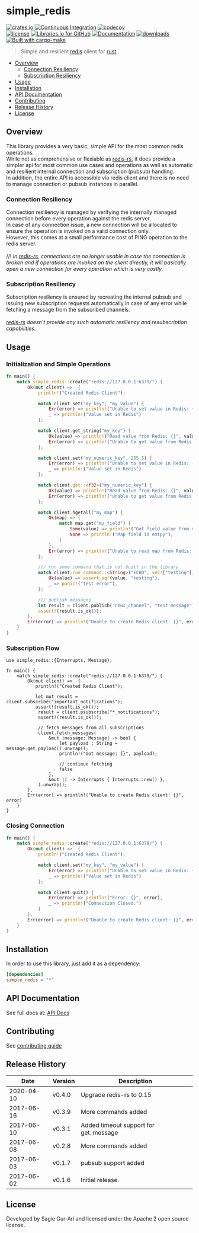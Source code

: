 # simple_redis

[![crates.io](https://img.shields.io/crates/v/simple_redis.svg)](https://crates.io/crates/simple_redis) [![Continuous Integration](https://github.com/sagiegurari/simple_redis/workflows/Continuous%20Integration/badge.svg?branch=master)](https://github.com/sagiegurari/simple_redis/actions) [![codecov](https://codecov.io/gh/sagiegurari/simple_redis/branch/master/graph/badge.svg)](https://codecov.io/gh/sagiegurari/simple_redis)<br>
[![license](https://img.shields.io/crates/l/simple_redis.svg)](https://github.com/sagiegurari/simple_redis/blob/master/LICENSE) [![Libraries.io for GitHub](https://img.shields.io/librariesio/github/sagiegurari/simple_redis.svg)](https://libraries.io/cargo/simple_redis) [![Documentation](https://docs.rs/simple_redis/badge.svg)](https://docs.rs/crate/simple_redis/) [![downloads](https://img.shields.io/crates/d/simple_redis.svg)](https://crates.io/crates/simple_redis)<br>
[![Built with cargo-make](https://sagiegurari.github.io/cargo-make/assets/badges/cargo-make.svg)](https://sagiegurari.github.io/cargo-make)

> Simple and resilient [redis](https://redis.io/) client for [rust](https://www.rust-lang.org/).

* [Overview](#overview)
    * [Connection Resiliency](#overview-connection)
    * [Subscription Resiliency](#overview-subscription)
* [Usage](#usage)
* [Installation](#installation)
* [API Documentation](https://sagiegurari.github.io/simple_redis/)
* [Contributing](.github/CONTRIBUTING.md)
* [Release History](#history)
* [License](#license)

<a name="overview"></a>
## Overview
This library provides a very basic, simple API for the most common redis operations.<br>
While not as comprehensive or flexiable as [redis-rs](https://crates.io/crates/redis),
it does provide a simpler api for most common use cases and operations as well as automatic and resilient internal connection
and subscription (pubsub) handling.<br>
In addition, the entire API is accessible via redis client and there is no need to manage connection or pubsub instances in parallel.<br>

<a name="overview-connection"></a>
### Connection Resiliency
Connection resiliency is managed by verifying the internally managed connection before every operation against the redis server.<br>
In case of any connection issue, a new connection will be allocated to ensure the operation is invoked on a valid
connection only.<br>
However, this comes at a small performance cost of PING operation to the redis server.<br>
<br>
//!
*In [redis-rs](https://crates.io/crates/redis), connections are no longer usable in case the connection is broken and if operations are invoked
on the client directly, it will basically open a new connection for every operation which is very costly.*

<a name="overview-subscription"></a>
### Subscription Resiliency
Subscription resiliency is ensured by recreating the internal pubsub and issuing new subscription requests
automatically in case of any error while fetching a message from the subscribed channels.<br>
<br>
*[redis-rs](https://crates.io/crates/redis) doesn't provide any such automatic resiliency and resubscription capabilities.*

<a name="usage"></a>
## Usage

### Initialization and Simple Operations
```rust
fn main() {
    match simple_redis::create("redis://127.0.0.1:6379/") {
        Ok(mut client) =>  {
            println!("Created Redis Client");

            match client.set("my_key", "my_value") {
                Err(error) => println!("Unable to set value in Redis: {}", error),
                _ => println!("Value set in Redis")
            };

            match client.get_string("my_key") {
                Ok(value) => println!("Read value from Redis: {}", value),
                Err(error) => println!("Unable to get value from Redis: {}", error)
            };

            match client.set("my_numeric_key", 255.5) {
                Err(error) => println!("Unable to set value in Redis: {}", error),
                _ => println!("Value set in Redis")
            };

            match client.get::<f32>("my_numeric_key") {
                Ok(value) => println!("Read value from Redis: {}", value),
                Err(error) => println!("Unable to get value from Redis: {}", error)
            };

            match client.hgetall("my_map") {
                Ok(map) => {
                    match map.get("my_field") {
                        Some(value) => println!("Got field value from map: {}", value),
                        None => println!("Map field is emtpy"),
                    }
                },
                Err(error) => println!("Unable to read map from Redis: {}", error),
            };

            /// run some command that is not built in the library
            match client.run_command::<String>("ECHO", vec!["testing"]) {
                Ok(value) => assert_eq!(value, "testing"),
                _ => panic!("test error"),
            };

            /// publish messages
            let result = client.publish("news_channel", "test message");
            assert!(result.is_ok());
        },
        Err(error) => println!("Unable to create Redis client: {}", error)
    }
}
```

### Subscription Flow

```rust,no_run
use simple_redis::{Interrupts, Message};

fn main() {
    match simple_redis::create("redis://127.0.0.1:6379/") {
        Ok(mut client) =>  {
           println!("Created Redis Client");

           let mut result = client.subscribe("important_notifications");
           assert!(result.is_ok());
            result = client.psubscribe("*_notifications");
            assert!(result.is_ok());

            // fetch messages from all subscriptions
            client.fetch_messages(
                &mut |message: Message| -> bool {
                    let payload : String = message.get_payload().unwrap();
                    println!("Got message: {}", payload);

                    // continue fetching
                    false
                },
                &mut || -> Interrupts { Interrupts::new() },
            ).unwrap();
        },
        Err(error) => println!("Unable to create Redis client: {}", error)
    }
}
```

### Closing Connection

```rust
fn main() {
    match simple_redis::create("redis://127.0.0.1:6379/") {
        Ok(mut client) =>  {
            println!("Created Redis Client");

            match client.set("my_key", "my_value") {
                Err(error) => println!("Unable to set value in Redis: {}", error),
                _ => println!("Value set in Redis")
            };

            match client.quit() {
                Err(error) => println!("Error: {}", error),
                _ => println!("Connection Closed.")
            }
        },
        Err(error) => println!("Unable to create Redis client: {}", error)
    }
}
```

<a name="installation"></a>
## Installation
In order to use this library, just add it as a dependency:

```ini
[dependencies]
simple_redis = "*"
```

## API Documentation
See full docs at: [API Docs](https://sagiegurari.github.io/simple_redis/)

## Contributing
See [contributing guide](.github/CONTRIBUTING.md)

<a name="history"></a>
## Release History

| Date        | Version | Description |
| ----------- | ------- | ----------- |
| 2020-04-10  | v0.4.0  | Upgrade redis-rs to 0.15 |
| 2017-06-16  | v0.3.9  | More commands added |
| 2017-06-10  | v0.3.1  | Added timeout support for get_message |
| 2017-06-08  | v0.2.8  | More commands added |
| 2017-06-03  | v0.1.7  | pubsub support added |
| 2017-06-02  | v0.1.6  | Initial release. |

<a name="license"></a>
## License
Developed by Sagie Gur-Ari and licensed under the Apache 2 open source license.
